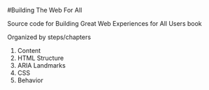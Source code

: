 #Building The Web For All

Source code for Building Great Web Experiences for All Users book

Organized by steps/chapters

1. Content
2. HTML Structure
3. ARIA Landmarks
4. CSS
5. Behavior

